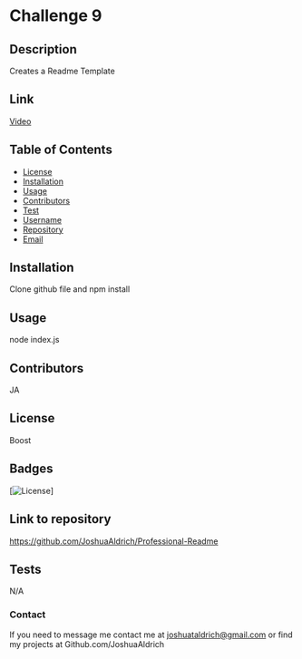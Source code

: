 # Challenge 9

## Description

Creates a Readme Template

## Link

[Video](https://drive.google.com/file/d/1b_vgugeU12XVmEPwYqPfkE6GvtgHiWJk/view)

## Table of Contents

- [License](#license)
- [Installation](#installation)
- [Usage](#usage)
- [Contributors](#contributors)
- [Test](#test)
- [Username](#username)
- [Repository](#repository)
- [Email](#email)

## Installation

Clone github file and npm install

## Usage

node index.js

## Contributors

JA

## License

Boost

## Badges

[![License](https://img.shields.io/badge/License-Boost_1.0-lightblue.svg)]

## Link to repository

https://github.com/JoshuaAldrich/Professional-Readme

## Tests

N/A

### Contact

If you need to message me contact me at joshuataldrich@gmail.com or find my projects at Github.com/JoshuaAldrich

